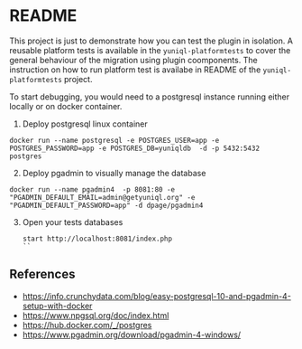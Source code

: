 # README 

This project is just to demonstrate how you can test the plugin in isolation. A reusable platform tests is available in the `yuniql-platformtests` to cover the general behaviour of the migration using plugin coomponents. The instruction on how to run platform test is availabe in README of the `yuniql-platformtests` project.

To start debugging, you would need to a postgresql instance running either locally or on docker container.
	
1. Deploy postgresql linux container

```console
docker run --name postgresql -e POSTGRES_USER=app -e POSTGRES_PASSWORD=app -e POSTGRES_DB=yuniqldb  -d -p 5432:5432 postgres
```

2. Deploy pgadmin to visually manage the database

```console
docker run --name pgadmin4  -p 8081:80 -e "PGADMIN_DEFAULT_EMAIL=admin@getyuniql.org" -e "PGADMIN_DEFAULT_PASSWORD=app" -d dpage/pgadmin4
```

3. Open your tests databases

	```console
	start http://localhost:8081/index.php
	``

## References

* https://info.crunchydata.com/blog/easy-postgresql-10-and-pgadmin-4-setup-with-docker
* https://www.npgsql.org/doc/index.html
* https://hub.docker.com/_/postgres
* https://www.pgadmin.org/download/pgadmin-4-windows/
